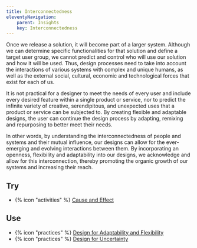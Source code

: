 ```yaml
---
title: Interconnectedness
eleventyNavigation:
    parent: Insights
    key: Interconnectedness
---
```


Once we release a solution, it will become part of a larger system. Although we can determine specific functionalities
for that solution and define a target user group, we cannot predict and control who will use our solution and how it
will be used. Thus, design processes need to take into account the interactions of various systems with complex and
unique humans, as well as the external social, cultural, economic and technological forces that exist for each of us.

It is not practical for a designer to meet the needs of every user and include every desired feature within a single
product or service, nor to predict the infinite variety of creative, serendipitous, and unexpected uses that a product
or service can be subjected to. By creating flexible and adaptable designs, the user can continue the design process by
adapting, remixing and repurposing to better meet their needs.

In other words, by understanding the interconnectedness of people and systems and their mutual influence, our designs
can allow for the ever-emerging and evolving interactions between them. By incorporating an openness, flexibility and
adaptability into our designs, we acknowledge and allow for this interconnection, thereby promoting the organic growth
of our systems and increasing their reach.

## Try

* {% icon "activities" %} [Cause and Effect](../../activities/cause-and-effect/)

## Use

* {% icon "practices" %} [Design for Adaptability and Flexibility](../../practices/design-for-adaptability-and-flexibility/)
* {% icon "practices" %} [Design for Uncertainty](../../practices/design-for-uncertainty/)
